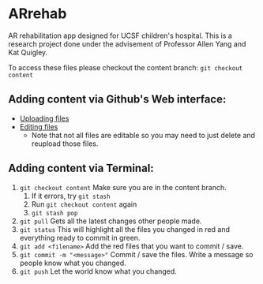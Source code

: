 # ARrehab
AR rehabilitation app designed for UCSF children's hospital.
This is a research project done under the advisement of Professor Allen Yang and Kat Quigley.

To access these files please checkout the content branch: `git checkout content`

## Adding content via Github's Web interface:
- [Uploading files](https://help.github.com/en/github/managing-files-in-a-repository/adding-a-file-to-a-repository)
- [Editing files](https://help.github.com/en/github/managing-files-in-a-repository/editing-files-in-your-repository)
    - Note that not all files are editable so you may need to just delete and reupload those files.

## Adding content via Terminal:
1. `git checkout content` Make sure you are in the content branch. 
    1. If it errors, try `git stash`
    2. Run `git checkout content` again
    3. `git stash pop`
1. `git pull` Gets all the latest changes other people made.
2. `git status` This will highlight all the files you changed in red and everything ready to commit in green.
3. `git add <filename>` Add the red files that you want to commit / save.
4. `git commit -m "<message>"` Commit / save the files. Write a message so people know what you changed.
5. `git push` Let the world know what you changed.
